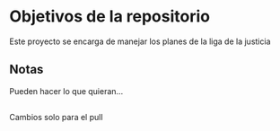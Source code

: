 # Objetivos de la repositorio

Este proyecto se encarga de manejar los planes de la liga de la justicia


## Notas
Pueden hacer lo que quieran...
##
Cambios solo para el pull
